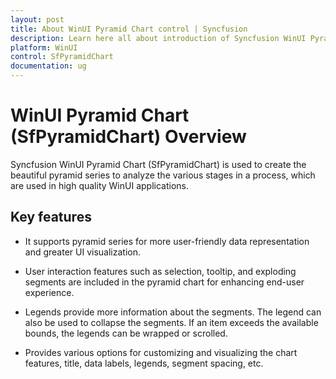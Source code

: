 ```yaml
---
layout: post
title: About WinUI Pyramid Chart control | Syncfusion
description: Learn here all about introduction of Syncfusion WinUI Pyramid Chart (SfPyramidChart) control with key features and more.
platform: WinUI
control: SfPyramidChart
documentation: ug
---
```


# WinUI Pyramid Chart (SfPyramidChart) Overview

Syncfusion WinUI Pyramid Chart (SfPyramidChart) is used to create the beautiful pyramid series to analyze the various stages in a process, which are used in high quality WinUI applications.

## Key features

* It supports pyramid series for more user-friendly data representation and greater UI visualization.

* User interaction features such as selection, tooltip, and exploding segments are included in the pyramid chart for enhancing end-user experience.

* Legends provide more information about the segments. The legend can also be used to collapse the segments. If an item exceeds the available bounds, the legends can be wrapped or scrolled.

* Provides various options for customizing and visualizing the chart features, title, data labels, legends, segment spacing, etc.
